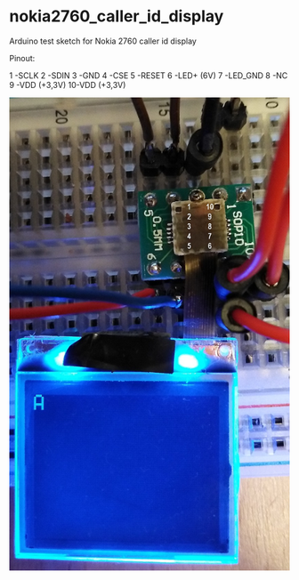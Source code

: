 # nokia2760_caller_id_display
 Arduino test sketch for Nokia 2760 caller id display

Pinout:

1 -SCLK
2 -SDIN
3 -GND
4 -CSE
5 -RESET
6 -LED+ (6V)
7 -LED_GND
8 -NC
9 -VDD (+3,3V)
10-VDD (+3,3V)

![fig1.jpg](fig1.jpg)
